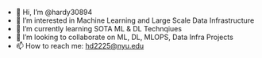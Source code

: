 - 👋 Hi, I’m @hardy30894
- 👀 I’m interested in Machine Learning and Large Scale Data Infrastructure
- 🌱 I’m currently learning SOTA ML & DL Technqiues
- 💞️ I’m looking to collaborate on ML, DL, MLOPS, Data Infra Projects
- 📫 How to reach me: hd2225@nyu.edu

<!---
hardy30894/hardy30894 is a ✨ special ✨ repository because its `README.md` (this file) appears on your GitHub profile.
You can click the Preview link to take a look at your changes.
--->
